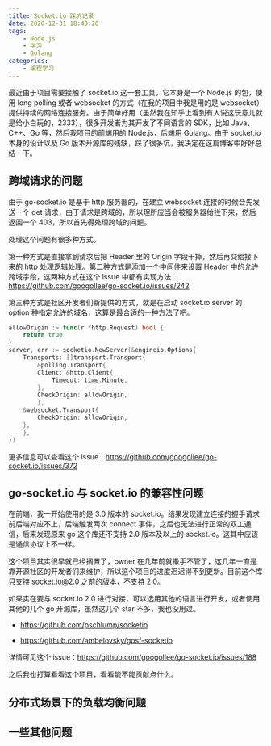 ```yaml
---
title: Socket.io 踩坑记录
date: 2020-12-31 18:40:20
tags:
	- Node.js
	- 学习
	- Golang
categories:
	- 编程学习
---
```


最近由于项目需要接触了 socket.io 这一套工具，它本身是一个 Node.js 的包，使用 long polling 或者 websocket 的方式（在我的项目中我是用的是 websocket）提供持续的网络连接服务。由于简单好用（虽然我在知乎上看到有人说这玩意儿就是给小白玩的，2333），很多开发者为其开发了不同语言的 SDK，比如 Java、C++、Go 等，然后我项目的前端用的 Node.js，后端用 Golang。由于 socket.io 本身的设计以及 Go 版本开源库的残缺，踩了很多坑，我决定在这篇博客中好好总结一下。

## 跨域请求的问题

由于 go-socket.io 是基于 http 服务器的，在建立 websocket 连接的时候会先发送一个 get 请求，由于请求是跨域的，所以理所应当会被服务器给拦下来，然后返回一个 403，所以首先得处理跨域的问题。

处理这个问题有很多种方式。

第一种方式是直接拿到请求后把 Header 里的 Origin 字段干掉，然后再交给接下来的 http 处理逻辑处理。第二种方式是添加一个中间件来设置 Header 中的允许跨域字段，这两种方式在这个 issue 中都有实现方法： https://github.com/googollee/go-socket.io/issues/242

第三种方式是社区开发者们新提供的方式，就是在启动 socket.io server 的 option 种指定允许的域名，这算是最合适的一种方法了吧。

```go
allowOrigin := func(r *http.Request) bool {
    return true
}
server, err := socketio.NewServer(&engineio.Options{
    Transports: []transport.Transport{
        &polling.Transport{
	    Client: &http.Client{
	        Timeout: time.Minute,
	    },
	    CheckOrigin: allowOrigin,
	    },
	&websocket.Transport{
	    CheckOrigin: allowOrigin,
	},
    },
})
```

更多信息可以查看这个 issue：https://github.com/googollee/go-socket.io/issues/372

## go-socket.io 与 socket.io 的兼容性问题

在前端，我一开始使用的是 3.0 版本的 socket.io。结果发现建立连接的握手请求前后端对应不上，后端触发两次 connect 事件，之后也无法进行正常的双工通信，后来发现原来 go 这个库还不支持 2.0 版本及以上的 socket.io。这其中应该是通信协议上不一样。

这个项目其实很早就已经搁置了，owner 在几年前就撒手不管了，这几年一直是靠开源社区的开发者们来维护，所以这个项目的进度迟迟得不到更新。目前这个库只支持 socket.io@2.0 之前的版本，不支持 2.0。

如果实在要与 socket.io 2.0 进行对接，可以选用其他的语言进行开发，或者使用其他的几个 go 开源库，虽然这几个 star 不多，我也没用过。

- https://github.com/pschlump/socketio

- https://github.com/ambelovsky/gosf-socketio

详情可见这个 issue：https://github.com/googollee/go-socket.io/issues/188

之后我也打算看看这个项目，看看能不能贡献点什么。

## 分布式场景下的负载均衡问题

## 一些其他问题
